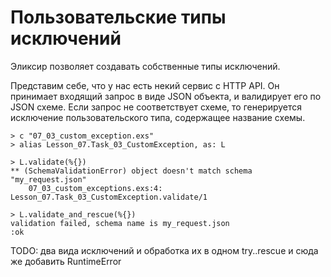 # Пользовательские типы исключений

Эликсир позволяет создавать собственные типы исключений.

Представим себе, что у нас есть некий сервис с HTTP API. Он принимает входящий запрос в виде JSON объекта, и валидирует его по JSON схеме. Если запрос не соответствует схеме, то генерируется исключение пользовательского типа, содержащее название схемы.

```
> c "07_03_custom_exception.exs"
> alias Lesson_07.Task_03_CustomException, as: L

> L.validate(%{})
** (SchemaValidationError) object doesn't match schema "my_request.json"
    07_03_custom_exceptions.exs:4: Lesson_07.Task_03_CustomException.validate/1

> L.validate_and_rescue(%{})
validation failed, schema name is my_request.json
:ok
```

TODO: два вида исключений и обработка их в одном try..rescue
и сюда же добавить RuntimeError
